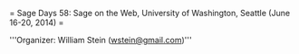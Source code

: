 = Sage Days 58: Sage on the Web, University of Washington, Seattle (June 16-20, 2014) =

'''Organizer: William Stein (wstein@gmail.com)'''
